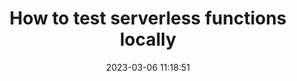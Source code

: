 ---
url: https://www.netlify.com/blog/2021/12/12/how-to-test-serverless-functions-locally/
title: How to test serverless functions locally
description: Basic necessity for developing Netlify functions.
tags:
- netlify
- serverless
source: 
date: 2023-03-06 11:18:51
---
